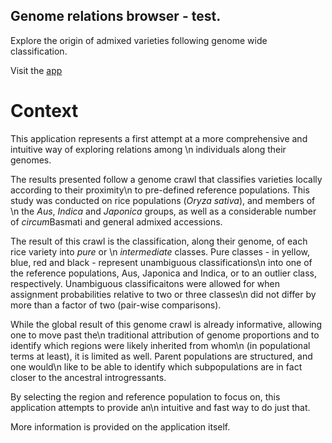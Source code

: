 ## Genome relations browser - test.

Explore the origin of admixed varieties following genome wide classification.

Visit the [app](https://ideogram.herokuapp.com/)

# Context

This application represents a first attempt at a more comprehensive and intuitive way of exploring relations among \n
individuals along their genomes.

The results presented follow a genome crawl that classifies varieties locally according to their proximity\n
to pre-defined reference populations. This study was conducted on rice populations (*Oryza sativa*), and members of \n
the *Aus*, *Indica* and *Japonica* groups, as well as a considerable number of *circum*Basmati and general admixed accessions.

The result of this crawl is the classification, along their genome, of each rice variety into *pure* or \n
*intermediate* classes. Pure classes - in yellow, blue, red and black - represent unambiguous classifications\n
into one of the reference populations, Aus, Japonica and Indica, or to an outlier class, respectively.
Unambiguous classificaitons were allowed for when assignment probabilities relative to two or three classes\n
did not differ by more than a factor of two (pair-wise comparisons).

While the global result of this genome crawl is already informative, allowing one to move past the\n
traditional attribution of genome proportions and to identify which regions were likely inherited from whom\n
(in populational terms at least), it is limited as well. Parent populations are structured, and one would\n
like to be able to identify which subpopulations are in fact closer to the ancestral introgressants.

By selecting the region and reference population to focus on, this application attempts to provide an\n
intuitive and fast way to do just that.

More information is provided on the application itself.


